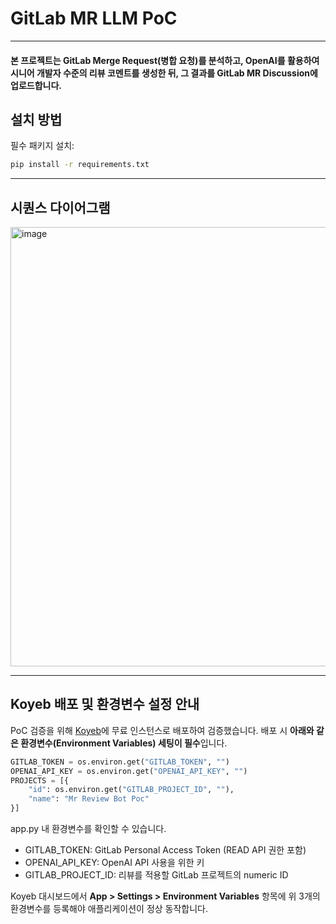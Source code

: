 # GitLab MR LLM PoC
---
<h4>본 프로젝트는 GitLab Merge Request(병합 요청)를 분석하고, OpenAI를 활용하여 시니어 개발자 수준의 리뷰 코멘트를 생성한 뒤, 그 결과를 GitLab MR Discussion에 업로드합니다.</h4>

## 설치 방법

필수 패키지 설치:
```bash
pip install -r requirements.txt
```
---
## 시퀀스 다이어그램

<img width="703" alt="image" src="https://github.com/user-attachments/assets/1b9215b3-5664-4454-b691-7734bd318a0c" />

---
## Koyeb 배포 및 환경변수 설정 안내

PoC 검증을 위해 [Koyeb](https://www.koyeb.com/)에 무료 인스턴스로 배포하여 검증했습니다.
배포 시 **아래와 같은 환경변수(Environment Variables) 세팅이 필수**입니다.

```python
GITLAB_TOKEN = os.environ.get("GITLAB_TOKEN", "")
OPENAI_API_KEY = os.environ.get("OPENAI_API_KEY", "")
PROJECTS = [{
    "id": os.environ.get("GITLAB_PROJECT_ID", ""),
    "name": "Mr Review Bot Poc"
}]
```

app.py 내 환경변수를 확인할 수 있습니다.
* GITLAB_TOKEN: GitLab Personal Access Token (READ API 권한 포함)
* OPENAI_API_KEY: OpenAI API 사용을 위한 키
* GITLAB_PROJECT_ID: 리뷰를 적용할 GitLab 프로젝트의 numeric ID

Koyeb 대시보드에서
**App > Settings > Environment Variables**
항목에 위 3개의 환경변수를 등록해야 애플리케이션이 정상 동작합니다.
